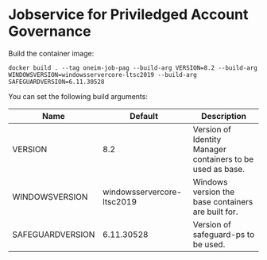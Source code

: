 # Jobservice for Priviledged Account Governance

Build the container image:

```
docker build . --tag oneim-job-pag --build-arg VERSION=8.2 --build-arg WINDOWSVERSION=windowsservercore-ltsc2019 --build-arg SAFEGUARDVERSION=6.11.30528
```

You can set the following build arguments:

| Name             | Default                    | Description                                                |
|------------------|----------------------------|------------------------------------------------------------|
| VERSION          | 8.2                        | Version of Identity Manager containers to be used as base. |
| WINDOWSVERSION   | windowsservercore-ltsc2019 | Windows version the base containers are built for.         |
| SAFEGUARDVERSION | 6.11.30528                 | Version of safeguard-ps to be used.                        |
